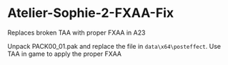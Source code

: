 # Atelier-Sophie-2-FXAA-Fix
Replaces broken TAA with proper FXAA in A23

Unpack PACK00_01.pak and replace the file in `data\x64\posteffect`. Use TAA in game to apply the proper FXAA
